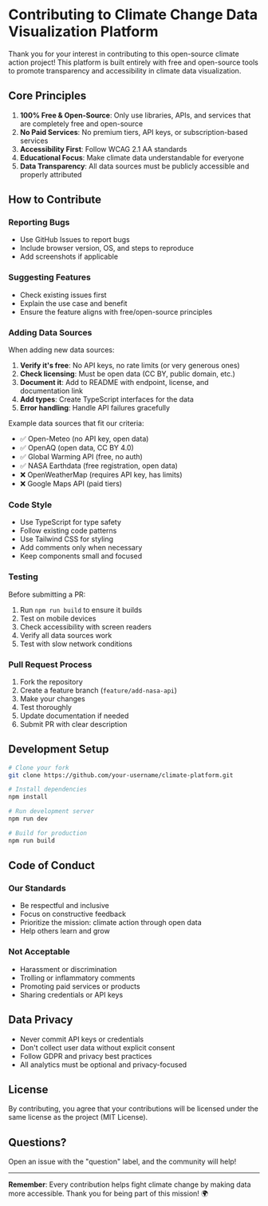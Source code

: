 # Contributing to Climate Change Data Visualization Platform

Thank you for your interest in contributing to this open-source climate action project! This platform is built entirely with free and open-source tools to promote transparency and accessibility in climate data visualization.

## Core Principles

1. **100% Free & Open-Source**: Only use libraries, APIs, and services that are completely free and open-source
2. **No Paid Services**: No premium tiers, API keys, or subscription-based services
3. **Accessibility First**: Follow WCAG 2.1 AA standards
4. **Educational Focus**: Make climate data understandable for everyone
5. **Data Transparency**: All data sources must be publicly accessible and properly attributed

## How to Contribute

### Reporting Bugs
- Use GitHub Issues to report bugs
- Include browser version, OS, and steps to reproduce
- Add screenshots if applicable

### Suggesting Features
- Check existing issues first
- Explain the use case and benefit
- Ensure the feature aligns with free/open-source principles

### Adding Data Sources
When adding new data sources:
1. **Verify it's free**: No API keys, no rate limits (or very generous ones)
2. **Check licensing**: Must be open data (CC BY, public domain, etc.)
3. **Document it**: Add to README with endpoint, license, and documentation link
4. **Add types**: Create TypeScript interfaces for the data
5. **Error handling**: Handle API failures gracefully

Example data sources that fit our criteria:
- ✅ Open-Meteo (no API key, open data)
- ✅ OpenAQ (open data, CC BY 4.0)
- ✅ Global Warming API (free, no auth)
- ✅ NASA Earthdata (free registration, open data)
- ❌ OpenWeatherMap (requires API key, has limits)
- ❌ Google Maps API (paid tiers)

### Code Style
- Use TypeScript for type safety
- Follow existing code patterns
- Use Tailwind CSS for styling
- Add comments only when necessary
- Keep components small and focused

### Testing
Before submitting a PR:
1. Run `npm run build` to ensure it builds
2. Test on mobile devices
3. Check accessibility with screen readers
4. Verify all data sources work
5. Test with slow network conditions

### Pull Request Process
1. Fork the repository
2. Create a feature branch (`feature/add-nasa-api`)
3. Make your changes
4. Test thoroughly
5. Update documentation if needed
6. Submit PR with clear description

## Development Setup

```bash
# Clone your fork
git clone https://github.com/your-username/climate-platform.git

# Install dependencies
npm install

# Run development server
npm run dev

# Build for production
npm run build
```

## Code of Conduct

### Our Standards
- Be respectful and inclusive
- Focus on constructive feedback
- Prioritize the mission: climate action through open data
- Help others learn and grow

### Not Acceptable
- Harassment or discrimination
- Trolling or inflammatory comments
- Promoting paid services or products
- Sharing credentials or API keys

## Data Privacy
- Never commit API keys or credentials
- Don't collect user data without explicit consent
- Follow GDPR and privacy best practices
- All analytics must be optional and privacy-focused

## License
By contributing, you agree that your contributions will be licensed under the same license as the project (MIT License).

## Questions?
Open an issue with the "question" label, and the community will help!

---

**Remember**: Every contribution helps fight climate change by making data more accessible. Thank you for being part of this mission! 🌍

